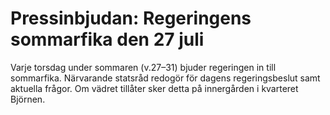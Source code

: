 # Pressinbjudan: Regeringens sommarfika den 27 juli

Varje torsdag under sommaren (v.27–31) bjuder regeringen in till sommarfika. Närvarande statsråd redogör för dagens regeringsbeslut samt aktuella frågor. Om vädret tillåter sker detta på innergården i kvarteret Björnen.
